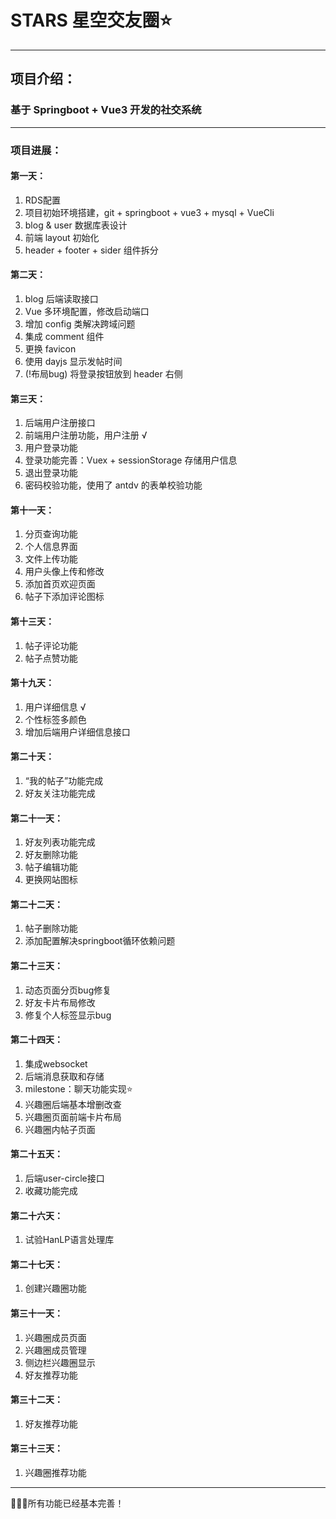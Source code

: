 # STARS 星空交友圈⭐
---
## 项目介绍：
### 基于 Springboot + Vue3 开发的社交系统
---
### 项目进展：
#### 第一天：
1. RDS配置
2. 项目初始环境搭建，git + springboot + vue3 + mysql + VueCli
3. blog & user 数据库表设计
4. 前端 layout 初始化
5. header + footer + sider 组件拆分
#### 第二天：
1. blog 后端读取接口
2. Vue 多环境配置，修改启动端口
3. 增加 config 类解决跨域问题
4. 集成 comment 组件
5. 更换 favicon
6. 使用 dayjs 显示发帖时间
7.  (!布局bug) 将登录按钮放到 header 右侧
#### 第三天：
1. 后端用户注册接口
2. 前端用户注册功能，用户注册 √
3. 用户登录功能
4. 登录功能完善：Vuex + sessionStorage 存储用户信息
5. 退出登录功能
6. 密码校验功能，使用了 antdv 的表单校验功能
#### 第十一天：
1. 分页查询功能
2. 个人信息界面
3. 文件上传功能
4. 用户头像上传和修改
5. 添加首页欢迎页面
6. 帖子下添加评论图标
#### 第十三天：
1. 帖子评论功能
2. 帖子点赞功能
#### 第十九天：
1. 用户详细信息 √
2. 个性标签多颜色
3. 增加后端用户详细信息接口
#### 第二十天：
1. “我的帖子”功能完成
2. 好友关注功能完成
#### 第二十一天：
1. 好友列表功能完成
2. 好友删除功能
3. 帖子编辑功能
4. 更换网站图标
#### 第二十二天：
1. 帖子删除功能
2. 添加配置解决springboot循环依赖问题
#### 第二十三天：
1. 动态页面分页bug修复
2. 好友卡片布局修改
3. 修复个人标签显示bug
#### 第二十四天：
1. 集成websocket
2. 后端消息获取和存储
3. milestone：聊天功能实现⭐
4. 兴趣圈后端基本增删改查
5. 兴趣圈页面前端卡片布局
6. 兴趣圈内帖子页面
#### 第二十五天：
1. 后端user-circle接口
2. 收藏功能完成
#### 第二十六天：
1. 试验HanLP语言处理库
#### 第二十七天：
1. 创建兴趣圈功能
#### 第三十一天：
1. 兴趣圈成员页面
2. 兴趣圈成员管理
3. 侧边栏兴趣圈显示
4. 好友推荐功能
#### 第三十二天：
1. 好友推荐功能
#### 第三十三天：
1. 兴趣圈推荐功能

---
🎉🎉🎉所有功能已经基本完善！




